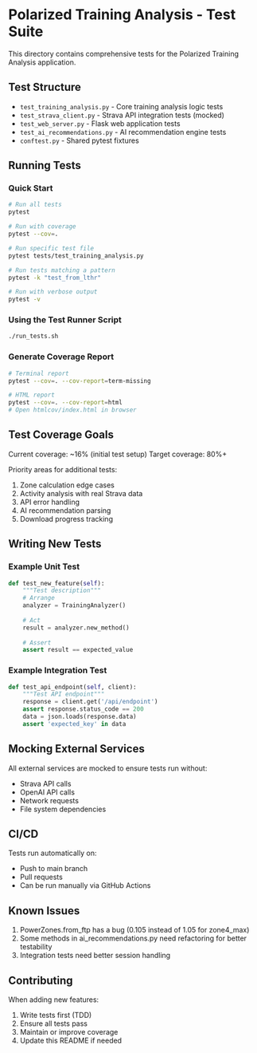 # Polarized Training Analysis - Test Suite

This directory contains comprehensive tests for the Polarized Training Analysis application.

## Test Structure

- `test_training_analysis.py` - Core training analysis logic tests
- `test_strava_client.py` - Strava API integration tests (mocked)
- `test_web_server.py` - Flask web application tests
- `test_ai_recommendations.py` - AI recommendation engine tests
- `conftest.py` - Shared pytest fixtures

## Running Tests

### Quick Start
```bash
# Run all tests
pytest

# Run with coverage
pytest --cov=.

# Run specific test file
pytest tests/test_training_analysis.py

# Run tests matching a pattern
pytest -k "test_from_lthr"

# Run with verbose output
pytest -v
```

### Using the Test Runner Script
```bash
./run_tests.sh
```

### Generate Coverage Report
```bash
# Terminal report
pytest --cov=. --cov-report=term-missing

# HTML report
pytest --cov=. --cov-report=html
# Open htmlcov/index.html in browser
```

## Test Coverage Goals

Current coverage: ~16% (initial test setup)
Target coverage: 80%+

Priority areas for additional tests:
1. Zone calculation edge cases
2. Activity analysis with real Strava data
3. API error handling
4. AI recommendation parsing
5. Download progress tracking

## Writing New Tests

### Example Unit Test
```python
def test_new_feature(self):
    """Test description"""
    # Arrange
    analyzer = TrainingAnalyzer()
    
    # Act
    result = analyzer.new_method()
    
    # Assert
    assert result == expected_value
```

### Example Integration Test
```python
def test_api_endpoint(self, client):
    """Test API endpoint"""
    response = client.get('/api/endpoint')
    assert response.status_code == 200
    data = json.loads(response.data)
    assert 'expected_key' in data
```

## Mocking External Services

All external services are mocked to ensure tests run without:
- Strava API calls
- OpenAI API calls
- Network requests
- File system dependencies

## CI/CD

Tests run automatically on:
- Push to main branch
- Pull requests
- Can be run manually via GitHub Actions

## Known Issues

1. PowerZones.from_ftp has a bug (0.105 instead of 1.05 for zone4_max)
2. Some methods in ai_recommendations.py need refactoring for better testability
3. Integration tests need better session handling

## Contributing

When adding new features:
1. Write tests first (TDD)
2. Ensure all tests pass
3. Maintain or improve coverage
4. Update this README if needed